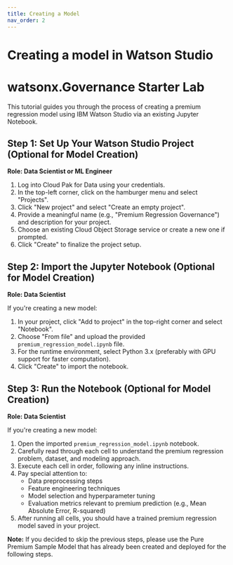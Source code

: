 ```yaml
---
title: Creating a Model
nav_order: 2
---
```

# Creating a model in Watson Studio

# watsonx.Governance Starter Lab

This tutorial guides you through the process of creating a premium regression model using IBM Watson Studio via an existing Jupyter Notebook.

## Step 1: Set Up Your Watson Studio Project (Optional for Model Creation)

**Role: Data Scientist or ML Engineer**

1. Log into Cloud Pak for Data using your credentials.
2. In the top-left corner, click on the hamburger menu and select "Projects".
3. Click "New project" and select "Create an empty project".
4. Provide a meaningful name (e.g., "Premium Regression Governance") and description for your project.
5. Choose an existing Cloud Object Storage service or create a new one if prompted.
6. Click "Create" to finalize the project setup.

## Step 2: Import the Jupyter Notebook (Optional for Model Creation)

**Role: Data Scientist**

If you're creating a new model:

1. In your project, click "Add to project" in the top-right corner and select "Notebook".
2. Choose "From file" and upload the provided `premium_regression_model.ipynb` file.
3. For the runtime environment, select Python 3.x (preferably with GPU support for faster computation).
4. Click "Create" to import the notebook.

## Step 3: Run the Notebook (Optional for Model Creation)

**Role: Data Scientist**

If you're creating a new model:

1. Open the imported `premium_regression_model.ipynb` notebook.
2. Carefully read through each cell to understand the premium regression problem, dataset, and modeling approach.
3. Execute each cell in order, following any inline instructions.
4. Pay special attention to:
   - Data preprocessing steps
   - Feature engineering techniques
   - Model selection and hyperparameter tuning
   - Evaluation metrics relevant to premium prediction (e.g., Mean Absolute Error, R-squared)
5. After running all cells, you should have a trained premium regression model saved in your project.


**Note:** If you decided to skip the previous steps, please use the Pure Premium Sample Model that has already been created and deployed for the following steps.
